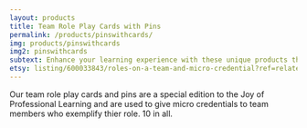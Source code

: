 ```yaml
---
layout: products
title: Team Role Play Cards with Pins
permalink: /products/pinswithcards/
img: products/pinswithcards
img2: pinswithcards
subtext: Enhance your learning experience with these unique products that activate wonder and play.
etsy: listing/600033843/roles-on-a-team-and-micro-credential?ref=related-7
---
```


Our team role play cards and pins are a special edition to the Joy of Professional Learning and are used to give micro credentials to team members who exemplify thier role. 10 in all.
